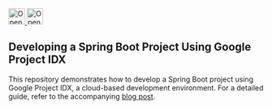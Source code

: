 <a href="https://idx.google.com/import?url=https%3A%2F%2Fgithub.com%2Fsamzhu%2Fdemo-project-idx">
  <picture>
    <source
      media="(prefers-color-scheme: dark)"
      srcset="https://cdn.idx.dev/btn/open_dark_32.svg">
    <source
      media="(prefers-color-scheme: light)"
      srcset="https://cdn.idx.dev/btn/open_light_32.svg">
    <img
      height="32"
      alt="Open in IDX"
      src="https://cdn.idx.dev/btn/open_purple_32.svg">
  </picture>
</a>
<a href="https://studio.firebase.google.com/import?url=https%3A%2F%2Fgithub.com%2Fsamzhu%2Fdemo-project-idx">
  <picture>
    <source
      media="(prefers-color-scheme: dark)"
      srcset="https://cdn.firebasestudio.dev/btn/open_dark_32.svg">
    <source
      media="(prefers-color-scheme: light)"
      srcset="https://cdn.firebasestudio.dev/btn/open_light_32.svg">
    <img
      height="32"
      alt="Open in Firebase Studio"
      src="https://cdn.firebasestudio.dev/btn/open_blue_32.svg">
  </picture>
</a>

## Developing a Spring Boot Project Using Google Project IDX

This repository demonstrates how to develop a Spring Boot project using Google Project IDX, a cloud-based development environment. For a detailed guide, refer to the accompanying [blog post](https://blog.samzhu.dev/2024/06/17/Developing-a-Spring-Boot-Project-Using-Google-Project-IDX/).
